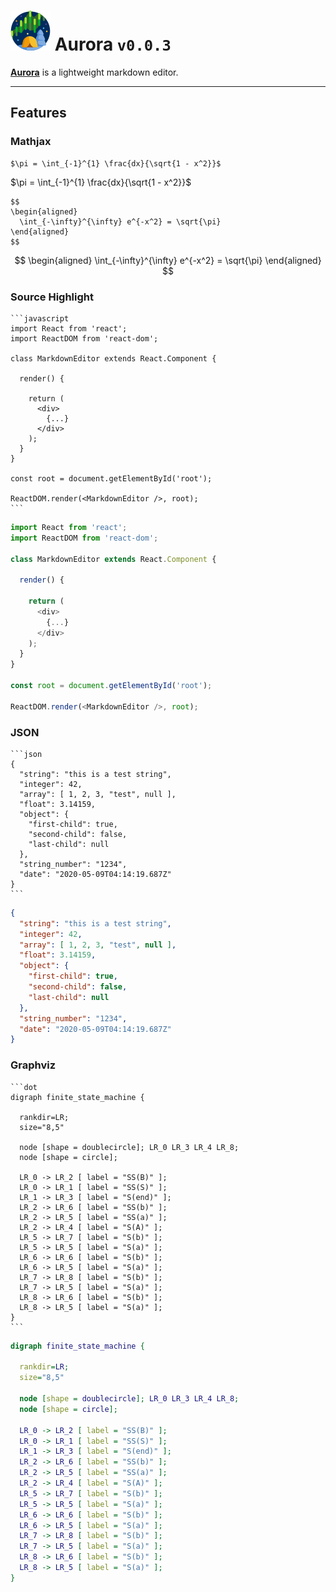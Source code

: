 # ![](https://github.com/aguang-xyz/aurora/raw/master/resources/icons/64x64.png) Aurora `v0.0.3`

**[Aurora](https://github.com/aguang-xyz/aurora)** is a lightweight markdown editor.

***
## Features

### Mathjax

```
$\pi = \int_{-1}^{1} \frac{dx}{\sqrt{1 - x^2}}$
```

$\pi = \int_{-1}^{1} \frac{dx}{\sqrt{1 - x^2}}$

```
$$
\begin{aligned}
  \int_{-\infty}^{\infty} e^{-x^2} = \sqrt{\pi}
\end{aligned}
$$
```

$$
\begin{aligned}
  \int_{-\infty}^{\infty} e^{-x^2} = \sqrt{\pi}
\end{aligned}
$$

### Source Highlight

~~~
```javascript
import React from 'react';
import ReactDOM from 'react-dom';

class MarkdownEditor extends React.Component {
 
  render() {
  
    return (
      <div>
        {...}
      </div>
    );
  }
}

const root = document.getElementById('root');

ReactDOM.render(<MarkdownEditor />, root);
```
~~~

```javascript
import React from 'react';
import ReactDOM from 'react-dom';

class MarkdownEditor extends React.Component {
 
  render() {
  
    return (
      <div>
        {...}
      </div>
    );
  }
}

const root = document.getElementById('root');

ReactDOM.render(<MarkdownEditor />, root);
```

### JSON

~~~
```json
{
  "string": "this is a test string",
  "integer": 42,
  "array": [ 1, 2, 3, "test", null ],
  "float": 3.14159,
  "object": {
    "first-child": true,
    "second-child": false,
    "last-child": null
  },
  "string_number": "1234",
  "date": "2020-05-09T04:14:19.687Z"
}
```
~~~

```json
{
  "string": "this is a test string",
  "integer": 42,
  "array": [ 1, 2, 3, "test", null ],
  "float": 3.14159,
  "object": {
    "first-child": true,
    "second-child": false,
    "last-child": null
  },
  "string_number": "1234",
  "date": "2020-05-09T04:14:19.687Z"
}
```

### Graphviz

~~~
```dot
digraph finite_state_machine {

  rankdir=LR;
  size="8,5"
  
  node [shape = doublecircle]; LR_0 LR_3 LR_4 LR_8;
  node [shape = circle];
  
  LR_0 -> LR_2 [ label = "SS(B)" ];
  LR_0 -> LR_1 [ label = "SS(S)" ];
  LR_1 -> LR_3 [ label = "S(end)" ];
  LR_2 -> LR_6 [ label = "SS(b)" ];
  LR_2 -> LR_5 [ label = "SS(a)" ];
  LR_2 -> LR_4 [ label = "S(A)" ];
  LR_5 -> LR_7 [ label = "S(b)" ];
  LR_5 -> LR_5 [ label = "S(a)" ];
  LR_6 -> LR_6 [ label = "S(b)" ];
  LR_6 -> LR_5 [ label = "S(a)" ];
  LR_7 -> LR_8 [ label = "S(b)" ];
  LR_7 -> LR_5 [ label = "S(a)" ];
  LR_8 -> LR_6 [ label = "S(b)" ];
  LR_8 -> LR_5 [ label = "S(a)" ];
}
```
~~~

```dot
digraph finite_state_machine {

  rankdir=LR;
  size="8,5"
  
  node [shape = doublecircle]; LR_0 LR_3 LR_4 LR_8;
  node [shape = circle];
  
  LR_0 -> LR_2 [ label = "SS(B)" ];
  LR_0 -> LR_1 [ label = "SS(S)" ];
  LR_1 -> LR_3 [ label = "S(end)" ];
  LR_2 -> LR_6 [ label = "SS(b)" ];
  LR_2 -> LR_5 [ label = "SS(a)" ];
  LR_2 -> LR_4 [ label = "S(A)" ];
  LR_5 -> LR_7 [ label = "S(b)" ];
  LR_5 -> LR_5 [ label = "S(a)" ];
  LR_6 -> LR_6 [ label = "S(b)" ];
  LR_6 -> LR_5 [ label = "S(a)" ];
  LR_7 -> LR_8 [ label = "S(b)" ];
  LR_7 -> LR_5 [ label = "S(a)" ];
  LR_8 -> LR_6 [ label = "S(b)" ];
  LR_8 -> LR_5 [ label = "S(a)" ];
}
```
